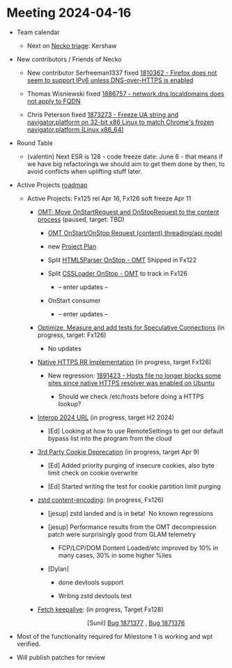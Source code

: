 # Meeting 2024-04-16

-   Team calendar
    

    -   Next on [Necko triage](https://github.com/mozilla-necko/triage-list): Kershaw
    

-   New contributors / Friends of Necko
    

    -   New contributor Serfreeman1337 fixed [1810362 - Firefox does not seem to support IPv6 unless DNS-over-HTTPS is enabled](https://bugzilla.mozilla.org/show_bug.cgi?id=1810362) 
    
    -   Thomas Wisniewski fixed [1886757 - network.dns.localdomains does not apply to FQDN](https://bugzilla.mozilla.org/show_bug.cgi?id=1886757) 
    
    -   Chris Peterson fixed [1873273 - Freeze UA string and navigator.platform on 32-bit x86 Linux to match Chrome's frozen navigator.platform (Linux x86\_64)](https://bugzilla.mozilla.org/show_bug.cgi?id=1873273)
    

  

-   Round Table
    

    -   (valentin) Next ESR is 128 - code freeze date: June 6 - that means if we have big refactorings we should aim to get them done by then, to avoid conflicts when uplifting stuff later.
    

  

-   Active Projects [roadmap](https://mozilla-hub.atlassian.net/jira/plans/71/scenarios/71?vid=300#plan/backlog) 
    

    -   Active Projects: Fx125 rel Apr 16, Fx126 soft freeze Apr 11 
    

        -   [OMT: Move OnStartRequest and OnStopRequest to the content process](https://mozilla-hub.atlassian.net/browse/FFXP-2060) (paused, target: TBD)
    

            -   [OMT OnStart/OnStop Request (content) threading/api model](https://docs.google.com/document/d/1vCWPB22_OeqbmhB1Kc6G-jkYcS_K4EKa1Z4agrLU2iM/edit#)
    
            -   new [Project Plan](https://docs.google.com/document/d/1Z-Ktxfy7spdRVQTH6lzNirp_Yy4wUceT-pahBrDIlaw/edit)
    
            -   Split [HTML5Parser OnStop - OMT](https://mozilla-hub.atlassian.net/browse/FFXP-2649) Shipped in Fx122 
    
            -   Split [CSSLoader OnStop - OMT](https://mozilla-hub.atlassian.net/browse/FFXP-2667) to track in Fx126
    

                -   – enter updates –
    

            -   OnStart consumer
    

                -   – enter updates –
    

        -   [Optimize, Measure and add tests for Speculative Connections](https://mozilla-hub.atlassian.net/browse/FFXP-2327) (in progress, target: Fx126) 
    

            -   No updates
    

        -   [Native HTTPS RR Implementation](https://mozilla-hub.atlassian.net/browse/FFXP-2553) (in progress, target Fx126)
    

            -   New regression: [1891423 - Hosts file no longer blocks some sites since native HTTPS resolver was enabled on Ubuntu](https://bugzilla.mozilla.org/show_bug.cgi?id=1891423)
    

                -   Should we check /etc/hosts before doing a HTTPS lookup?
    

        -   [Interop 2024 URL](https://mozilla-hub.atlassian.net/browse/FFXP-2202) (in progress, target H2 2024)
    

            -   \[Ed\] Looking at how to use RemoteSettings to get our default bypass list into the program from the cloud
    

        -   [3rd Party Cookie Deprecation](https://mozilla-hub.atlassian.net/browse/FFXP-2237) (in progress, target Apr 9)
    

            -   \[Ed\] Added priority purging of insecure cookies, also byte limit check on cookie overwrite
    
            -   \[Ed\] Started writing the test for cookie partition limit purging 
    

        -   [zstd content-encoding](https://mozilla-hub.atlassian.net/browse/FFXP-2597): (in progress, Fx126)
    

            -   \[jesup\] zstd landed and is in beta!  No known regressions
    
            -   \[jesup\] Performance results from the OMT decompression patch were surprisingly good from GLAM telemetry
    

                -   FCP/LCP/DOM Dontent Loaded/etc improved by 10% in many cases, 30% in some higher %iles
    

            -   \[Dylan\] 
    

                -   done devtools support
    
                -   Writing zstd devtools test
    

        -   [Fetch keepalive](https://mozilla-hub.atlassian.net/browse/FFXP-2596): (in progress, Target Fx128) 
    

                                               \[Sunil\] [Bug 1871377](https://bugzilla.mozilla.org/show_bug.cgi?id=1871377) , [Bug 1871376](https://bugzilla.mozilla.org/show_bug.cgi?id=1871376)

-   Most of the functionality required for Milestone 1 is working and wpt verified.
    
-   Will publish patches for review